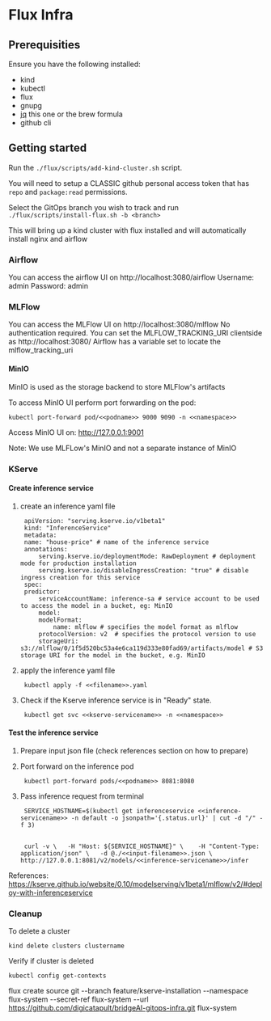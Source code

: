 # Flux Infra

## Prerequisities

Ensure you have the following installed:
* kind
* kubectl
* flux
* gnupg
* [jq](https://jqlang.github.io/jq/) this one or the brew formula
* github cli

## Getting started

Run the `./flux/scripts/add-kind-cluster.sh` script.

You will need to setup a CLASSIC github personal access token that has `repo` and `package:read` permissions.

Select the GitOps branch you wish to track and run `./flux/scripts/install-flux.sh -b <branch>`

This will bring up a kind cluster with flux installed and will automatically install nginx and airflow

### Airflow

You can access the airflow UI on http://localhost:3080/airflow
Username: admin
Password: admin

### MLFlow

You can access the MLFlow UI on http://localhost:3080/mlflow
No authentication required.
You can set the MLFLOW_TRACKING_URI clientside as http://localhost:3080/ Airflow has a variable set to locate the mlflow_tracking_uri

#### MinIO

MinIO is used as the storage backend to store MLFlow's artifacts

To access MinIO UI perform port forwarding on the pod:

    kubectl port-forward pod/<<podname>> 9000 9090 -n <<namespace>>

Access MinIO UI on: http://127.0.0.1:9001

Note: We use MLFLow's MinIO and not a separate instance of MinIO


### KServe


#### Create inference service

1. create an inference yaml file


        apiVersion: "serving.kserve.io/v1beta1"
        kind: "InferenceService"
        metadata:
        name: "house-price" # name of the inference service
        annotations:
            serving.kserve.io/deploymentMode: RawDeployment # deployment mode for production installation
            serving.kserve.io/disableIngressCreation: "true" # disable ingress creation for this service
        spec:
        predictor:
            serviceAccountName: inference-sa # service account to be used to access the model in a bucket, eg: MinIO
            model:
            modelFormat:
                name: mlflow # specifies the model format as mlflow
            protocolVersion: v2  # specifies the protocol version to use
            storageUri: s3://mlflow/0/1f5d520bc53a4e6ca119d333e80fad69/artifacts/model # S3 storage URI for the model in the bucket, e.g. MinIO

2. apply the inference yaml file

        kubectl apply -f <<filename>>.yaml


3. Check if the Kserve inference service is in "Ready" state.
    
        kubectl get svc <<kserve-servicename>> -n <<namespace>>

#### Test the inference service

1. Prepare input json file (check references section on how to prepare)

2. Port forward on the inference pod

        kubectl port-forward pods/<<podname>> 8081:8080

2. Pass inference request from terminal

        SERVICE_HOSTNAME=$(kubectl get inferenceservice <<inference-servicename>> -n default -o jsonpath='{.status.url}' | cut -d "/" -f 3)


        curl -v \  	-H "Host: ${SERVICE_HOSTNAME}" \  	-H "Content-Type: application/json" \  	-d @./<<input-filename>>.json \  	http://127.0.0.1:8081/v2/models/<<inference-servicename>>/infer

References: 
https://kserve.github.io/website/0.10/modelserving/v1beta1/mlflow/v2/#deploy-with-inferenceservice

### Cleanup

To delete a cluster

    kind delete clusters clustername

Verify if cluster is deleted

    kubectl config get-contexts


flux create source git --branch feature/kserve-installation --namespace flux-system --secret-ref flux-system --url https://github.com/digicatapult/bridgeAI-gitops-infra.git flux-system